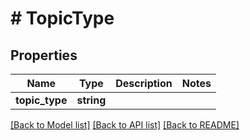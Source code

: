 # # TopicType

## Properties

Name | Type | Description | Notes
------------ | ------------- | ------------- | -------------
**topic_type** | **string** |  |

[[Back to Model list]](../../README.md#models) [[Back to API list]](../../README.md#endpoints) [[Back to README]](../../README.md)
